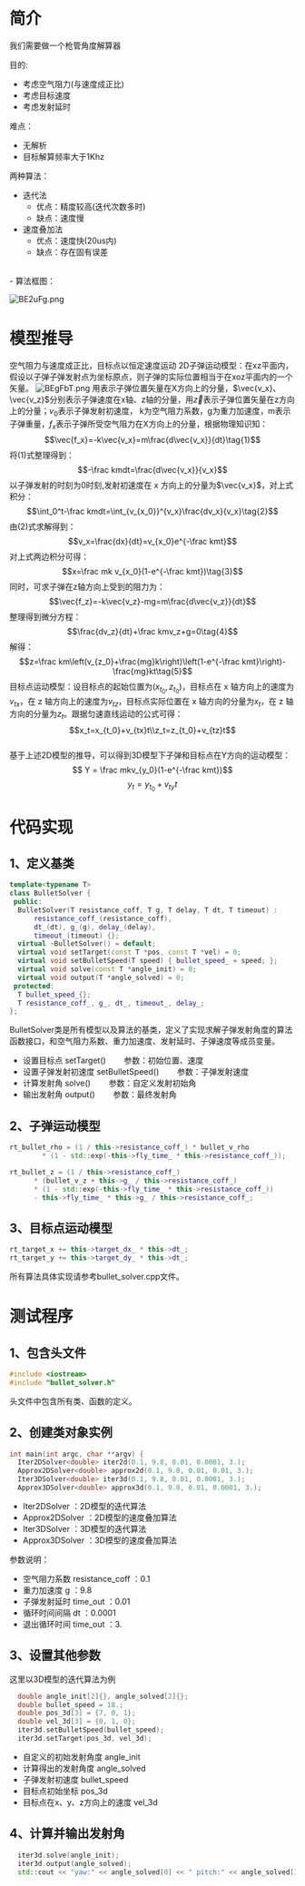 # 简介
我们需要做一个枪管角度解算器

目的:
- 考虑空气阻力(与速度成正比)
- 考虑目标速度
- 考虑发射延时

难点：
- 无解析
- 目标解算频率大于1Khz

两种算法：
- 迭代法
  - 优点：精度较高(迭代次数多时)
  - 缺点：速度慢
- 速度叠加法
  - 优点：速度快(20us内)
  - 缺点：存在固有误差
<br/>
- 算法框图：

![BE2uFg.png](https://s1.ax1x.com/2020/10/24/BE2uFg.png)

# 模型推导
空气阻力与速度成正比，目标点以恒定速度运动
2D子弹运动模型：在xz平面内，假设以子弹子弹发射点为坐标原点，则子弹的实际位置相当于在xoz平面内的一个矢量。
![BEgFbT.png](https://s1.ax1x.com/2020/10/23/BEgFbT.png)
用表示子弹位置矢量在X方向上的分量，$\vec{v_x}、\vec{v_z}$分别表示子弹速度在x轴、z轴的分量，用$\vec{z}$表示子弹位置矢量在z方向上的分量；$v_0$表示子弹发射初速度， k为空气阻力系数，g为重力加速度，m表示子弹重量，$f_x$表示子弹所受空气阻力在X方向上的分量，根据物理知识知：
$$\vec{f_x}=-k\vec{v_x}=m\frac{d\vec{v_x}}{dt}\tag{1}$$
将(1)式整理得到：
$$-\frac kmdt=\frac{d\vec{v_x}}{v_x}$$
以子弹发射的时刻为0时刻,发射初速度在 x 方向上的分量为$\vec{v_x}$，对上式积分：
$$\int_0^t-\frac kmdt=\int_{v_{x_0}}^{v_x}\frac{dv_x}{v_x}\tag{2}$$
由(2)式求解得到：$$v_x=\frac{dx}{dt}=v_{x_0}e^{-\frac kmt}$$对上式两边积分可得：
$$x=\frac mk v_{x_0}(1-e^{-\frac kmt})\tag{3}$$
同时，可求子弹在z轴方向上受到的阻力为：
$$\vec{f_z}=-k\vec{v_z}-mg=m\frac{d\vec{v_z}}{dt}$$
整理得到微分方程：
$$\frac{dv_z}{dt}+\frac kmv_z+g=0\tag{4}$$
解得：
$$z=\frac km\left(v_{z_0}+\frac{mg}k\right)\left(1-e^{-\frac kmt}\right)-\frac{mg}kt\tag{5}$$
目标点运动模型：设目标点的起始位置为$\left(x_{t_0} , z_{t_0}\right)$，目标点在 x 轴方向上的速度为$v_{tx}$，在 z 轴方向上的速度为$v_{tz}$，目标点实际位置在 x 轴方向的分量为$x_t$，在 z 轴方向的分量为$z_t$。跟据匀速直线运动的公式可得：
$$x_t=x_{t_0}+v_{tx}t\\z_t=z_{t_0}+v_{tz}t$$   
基于上述2D模型的推导，可以得到3D模型下子弹和目标点在Y方向的运动模型：
$$ Y = \frac mkv_{y_0}(1-e^{-\frac kmt})$$  $$ y_t = y_{t_0} + v_{ty}t$$

# 代码实现 
## 1、定义基类
```C++
template<typename T>
class BulletSolver {
 public:
  BulletSolver(T resistance_coff, T g, T delay, T dt, T timeout) :
      resistance_coff_(resistance_coff),
      dt_(dt), g_(g), delay_(delay),
      timeout_(timeout) {};
  virtual ~BulletSolver() = default;
  virtual void setTarget(const T *pos, const T *vel) = 0;
  virtual void setBulletSpeed(T speed) { bullet_speed_ = speed; };
  virtual void solve(const T *angle_init) = 0;
  virtual void output(T *angle_solved) = 0;
 protected:
  T bullet_speed_{};
  T resistance_coff_, g_, dt_, timeout_, delay_;
};
```
BulletSolver类是所有模型以及算法的基类，定义了实现求解子弹发射角度的算法函数接口，和空气阻力系数、重力加速度、发射延时、子弹速度等成员变量。
- 设置目标点 setTarget() &emsp;&emsp;参数：初始位置、速度
- 设置子弹发射初速度 setBulletSpeed() &emsp;&emsp;参数：子弹发射速度
- 计算发射角 solve() &emsp;&emsp;参数：自定义发射初始角
- 输出发射角 output() &emsp;&emsp;参数：最终发射角

## 2、子弹运动模型
```C++
rt_bullet_rho = (1 / this->resistance_coff_) * bullet_v_rho
        * (1 - std::exp(-this->fly_time_ * this->resistance_coff_));

rt_bullet_z = (1 / this->resistance_coff_)
      * (bullet_v_z + this->g_ / this->resistance_coff_)
      * (1 - std::exp(-this->fly_time_ * this->resistance_coff_))
      - this->fly_time_ * this->g_ / this->resistance_coff_;        
```

## 3、目标点运动模型
```C++
rt_target_x += this->target_dx_ * this->dt_;
rt_target_y += this->target_dy_ * this->dt_;
```
所有算法具体实现请参考bullet_solver.cpp文件。

# 测试程序
## 1、包含头文件
```C++
#include <iostream>
#include "bullet_solver.h"
```
头文件中包含所有类、函数的定义。
<ber/>

## 2、创建类对象实例
```C++
int main(int argc, char **argv) {
  Iter2DSolver<double> iter2d(0.1, 9.8, 0.01, 0.0001, 3.);
  Approx2DSolver<double> approx2d(0.1, 9.8, 0.01, 0.01, 3.);
  Iter3DSolver<double> iter3d(0.1, 9.8, 0.01, 0.0001, 3.);
  Approx3DSolver<double> approx3d(0.1, 9.8, 0.01, 0.0001, 3.);
  ```
- Iter2DSolver ：2D模型的迭代算法
- Approx2DSolver ：2D模型的速度叠加算法
- Iter3DSolver ：3D模型的迭代算法
- Approx3DSolver ：3D模型的速度叠加算法

参数说明：
- 空气阻力系数 resistance_coff ：0.1
- 重力加速度 g ：9.8
- 子弹发射延时 time_out ：0.01
- 循环时间间隔 dt ：0.0001
- 退出循环时间 time_out ：3.

## 3、设置其他参数
这里以3D模型的迭代算法为例
```C++
  double angle_init[2]{}, angle_solved[2]{};
  double bullet_speed = 18.;
  double pos_3d[3] = {7, 0, 1};
  double vel_3d[3] = {0, 1, 0};
  iter3d.setBulletSpeed(bullet_speed);
  iter3d.setTarget(pos_3d, vel_3d);
  ```
- 自定义的初始发射角度 angle_init
- 计算得出的发射角度 angle_solved
- 子弹发射初速度 bullet_speed
- 目标点初始坐标 pos_3d
- 目标点在x、y、z方向上的速度 vel_3d

## 4、计算并输出发射角
```C++
  iter3d.solve(angle_init);
  iter3d.output(angle_solved);
  std::cout << "yaw:" << angle_solved[0] << " pitch:" << angle_solved[1] << std::endl;
```